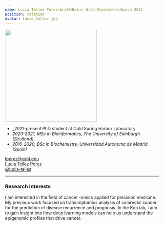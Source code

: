 ```yaml
---
name: Lucia Tellez Pérez<br>CSHL<br> Grad Student<br>Since 2022
position: rotation
avatar: lucia_tellez.jpg
---
```


<img width="300" src="{{site.baseurl}}/images/people/{{page.avatar}}" data-action="zoom">
<br>

- _2021-present PhD student at Cold Spring Harbor Laboratory
- _2020-2021, MSc in Bioinformatics, The University of Edinburgh (Scotland)_ <br>
- _2016-2020, BSc in Biochemistry, Universidad Autonoma de Madrid (Spain)_ <br>


<a href="mailto:lperez@cshl.edu"><i class="fa fa-envelope-o"></i> lperez@cshl.edu</a><br>
<a href="https://es.linkedin.com/in/luc%C3%ADa-t%C3%A9llez-p%C3%A9rez-01519518b"><i class="fa fa-linkedin-square"></i> Lucia Tellez Perez </a><br>
<a href="https://github.com/lucia-tellez"><i class="fa fa-github"></i> @lucia-tellez </a><br>


<hr>

### Research Interests

I am interested in the field of cancer -omics applied for precision medicine. My previous work focused on transcriptomics analysis of colorectal cancer for the prediction of disease recurrence and prognosis.  In the Koo lab, I aim to gain insight into how deep learning models can help us understand the epigenomic profiles that drive cancer.
<br>
<br>
<br>

&nbsp;
&nbsp;
&nbsp;
&nbsp;
&nbsp;
&nbsp;
&nbsp;
&nbsp;
&nbsp;
&nbsp;
&nbsp;
&nbsp;
&nbsp;
&nbsp;
&nbsp;
&nbsp;
&nbsp;
&nbsp;
&nbsp;
&nbsp;
&nbsp;
&nbsp;
&nbsp;
&nbsp;
